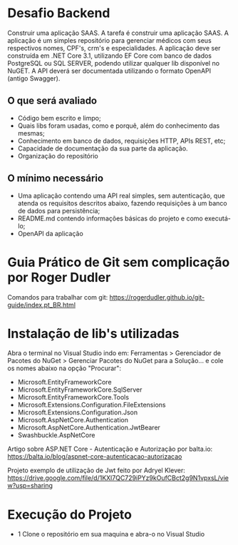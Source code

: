 # Desafio Backend
Construir uma aplicação SAAS. A tarefa é construir uma aplicação SAAS. A aplicação é um simples repositório para gerenciar médicos com seus respectivos nomes, CPF's, crm's e especialidades. A aplicação deve ser construída em .NET Core 3.1, utilizando EF Core com banco de dados PostgreSQL ou SQL SERVER, podendo utilizar qualquer lib disponível no NuGET. A API deverá ser documentada utilizando o formato OpenAPI (antigo Swagger).

<h2>O que será avaliado</h2>

- Código bem escrito e limpo;
- Quais libs foram usadas, como e porquê, além do conhecimento das mesmas;
- Conhecimento em banco de dados, requisições HTTP, APIs REST, etc;
- Capacidade de documentação da sua parte da aplicação.
- Organização do repositório

<h2>O mínimo necessário</h2>

- Uma aplicação contendo uma API real simples, sem autenticação, que atenda os requisitos descritos abaixo, fazendo requisições à um banco de dados para persistência;
- README.md contendo informações básicas do projeto e como executá-lo;
- OpenAPI da aplicação

# Guia Prático de Git sem complicação por Roger Dudler
Comandos para trabalhar com git:
https://rogerdudler.github.io/git-guide/index.pt_BR.html

# Instalação de lib's utilizadas
Abra o terminal no Visual Studio indo em: Ferramentas > Gerenciador de Pacotes do NuGet > Gerenciar Pacotes do NuGet para a Solução... e cole os nomes abaixo na opção "Procurar":
- Microsoft.EntityFrameworkCore
- Microsoft.EntityFrameworkCore.SqlServer
- Microsoft.EntityFrameworkCore.Tools
- Microsoft.Extensions.Configuration.FileExtensions
- Microsoft.Extensions.Configuration.Json
- Microsoft.AspNetCore.Authentication
- Microsoft.AspNetCore.Authentication.JwtBearer
- Swashbuckle.AspNetCore

Artigo sobre ASP.NET Core - Autenticação e Autorização por balta.io:
https://balta.io/blog/aspnet-core-autenticacao-autorizacao

Projeto exemplo de utilização de Jwt feito por Adryel Klever: https://drive.google.com/file/d/1KXl7QC729iPYz9kOufCBct2g9N1vpxsL/view?usp=sharing

# Execução do Projeto
- 1 Clone o repositório em sua maquina e abra-o no Visual Studio
